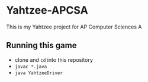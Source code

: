 # Yahtzee-APCSA
This is my Yahtzee project for AP Computer Sciences A

## Running this game
 - clone and ```cd``` into this repository
 - ``` javac *.java ```
 - ``` java YahtzeeDriver ```
